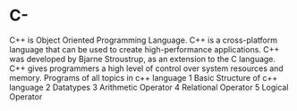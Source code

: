 # C-
C++ is Object Oriented Programming Language. C++ is a cross-platform language that can be used to create high-performance applications.  C++ was developed by Bjarne Stroustrup, as an extension to the C language.  C++ gives programmers a high level of control over system resources and memory.
Programs of all topics in c++ language
1 Basic Structure of c++ language
2 Datatypes
3 Arithmetic Operator
4 Relational Operator
5 Logical Operator

